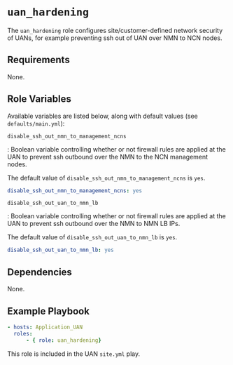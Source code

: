 # `uan_hardening`

The `uan_hardening` role configures site/customer-defined network security
 of UANs, for example preventing ssh out of UAN over NMN to NCN nodes.

## Requirements

None.

## Role Variables

Available variables are listed below, along with default values (see `defaults/main.yml`):

`disable_ssh_out_nmn_to_management_ncns`

: Boolean variable controlling whether or not firewall rules are applied at the UAN to
prevent ssh outbound over the NMN to the NCN management nodes.

The default value of `disable_ssh_out_nmn_to_management_ncns` is `yes`.

```yaml
disable_ssh_out_nmn_to_management_ncns: yes
```

`disable_ssh_out_uan_to_nmn_lb`

: Boolean variable controlling whether or not firewall rules are applied at the UAN to
prevent ssh outbound over the NMN to NMN LB IPs.

The default value of `disable_ssh_out_uan_to_nmn_lb` is `yes`.

```yaml
disable_ssh_out_uan_to_nmn_lb: yes
```

## Dependencies

None.

## Example Playbook

```yaml
- hosts: Application_UAN
  roles:
      - { role: uan_hardening}
```

This role is included in the UAN `site.yml` play.
